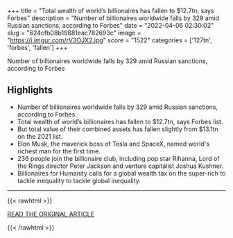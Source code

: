 +++
title = "Total wealth of world’s billionaires has fallen to $12.7tn, says Forbes"
description = "Number of billionaires worldwide falls by 329 amid Russian sanctions, according to Forbes"
date = "2022-04-06 02:30:02"
slug = "624cfb08b19881eac782693c"
image = "https://i.imgur.com/rV3OJX2.jpg"
score = "1522"
categories = ['127tn', 'forbes', 'fallen']
+++

Number of billionaires worldwide falls by 329 amid Russian sanctions, according to Forbes

## Highlights

- Number of billionaires worldwide falls by 329 amid Russian sanctions, according to Forbes.
- Total wealth of world’s billionaires has fallen to $12.7tn, says Forbes list.
- But total value of their combined assets has fallen slightly from $13.1tn on the 2021 list.
- Elon Musk, the maverick boss of Tesla and SpaceX, named world's richest man for the first time.
- 236 people join the billionaire club, including pop star Rihanna, Lord of the Rings director Peter Jackson and venture capitalist Joshua Kushner.
- Billionaires for Humanity calls for a global wealth tax on the super-rich to tackle inequality to tackle global inequality.

---

{{< rawhtml >}}
  <p class="article-category">
    <a target="_blank" href="https://amp.theguardian.com/business/2022/apr/05/wealth-worlds-billionaires-forbes-elon-musk-jeff-bezos">READ THE ORIGINAL ARTICLE</a>
  </p>
{{< /rawhtml >}}
